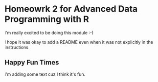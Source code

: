 # Homeowrk 2 for Advanced Data Programming with R
I'm really excited to be doing this module :-)

I hope it was okay to add a README even when it was not explicitly in the instructions


## Happy Fun Times
I'm adding some text cuz I think it's fun.